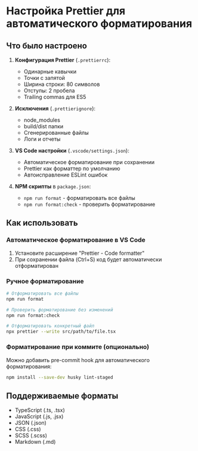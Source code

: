 # Настройка Prettier для автоматического форматирования

## Что было настроено

1. **Конфигурация Prettier** (`.prettierrc`):

   - Одинарные кавычки
   - Точки с запятой
   - Ширина строки: 80 символов
   - Отступы: 2 пробела
   - Trailing commas для ES5

2. **Исключения** (`.prettierignore`):

   - node_modules
   - build/dist папки
   - Сгенерированные файлы
   - Логи и отчеты

3. **VS Code настройки** (`.vscode/settings.json`):

   - Автоматическое форматирование при сохранении
   - Prettier как форматтер по умолчанию
   - Автоисправление ESLint ошибок

4. **NPM скрипты** в `package.json`:
   - `npm run format` - форматировать все файлы
   - `npm run format:check` - проверить форматирование

## Как использовать

### Автоматическое форматирование в VS Code

1. Установите расширение "Prettier - Code formatter"
2. При сохранении файла (Ctrl+S) код будет автоматически отформатирован

### Ручное форматирование

```bash
# Отформатировать все файлы
npm run format

# Проверить форматирование без изменений
npm run format:check

# Отформатировать конкретный файл
npx prettier --write src/path/to/file.tsx
```

### Форматирование при коммите (опционально)

Можно добавить pre-commit hook для автоматического форматирования:

```bash
npm install --save-dev husky lint-staged
```

## Поддерживаемые форматы

- TypeScript (.ts, .tsx)
- JavaScript (.js, .jsx)
- JSON (.json)
- CSS (.css)
- SCSS (.scss)
- Markdown (.md)
